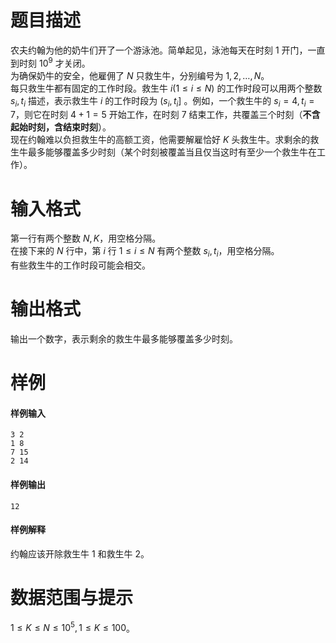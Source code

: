 
# 题目描述

农夫约翰为他的奶牛们开了一个游泳池。简单起见，泳池每天在时刻 $1$ 开门，一直到时刻 $10^9$ 才关闭。  
为确保奶牛的安全，他雇佣了 $N$ 只救生牛，分别编号为 $1,2,\ldots,N$。  
每只救生牛都有固定的工作时段。救生牛 $i(1\le i\le N)$ 的工作时段可以用两个整数 $s_i, t_i$ 描述，表示救生牛 $i$ 的工作时段为 $(s_i, t_i]$ 。例如，一个救生牛的 $s_i=4, t_i=7$，则它在时刻 $4+1=5$ 开始工作，在时刻 $7$ 结束工作，共覆盖三个时刻（**不含起始时刻，含结束时刻**）。  
现在约翰难以负担救生牛的高额工资，他需要解雇恰好 $K$ 头救生牛。求剩余的救生牛最多能够覆盖多少时刻（某个时刻被覆盖当且仅当这时有至少一个救生牛在工作）。

# 输入格式

第一行有两个整数 $N,K$，用空格分隔。  
在接下来的 $N$ 行中，第 $i$ 行 $1\le i\le N$ 有两个整数 $s_i, t_i$，用空格分隔。  
有些救生牛的工作时段可能会相交。

# 输出格式

输出一个数字，表示剩余的救生牛最多能够覆盖多少时刻。

# 样例

#### 样例输入
```plain
3 2
1 8
7 15
2 14
```

#### 样例输出
```plain
12
```

#### 样例解释
约翰应该开除救生牛 $1$ 和救生牛 $2$。

# 数据范围与提示

$1≤K≤N≤10^5, 1≤K≤100$。

